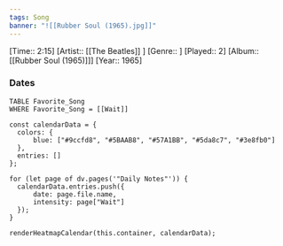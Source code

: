```yaml
---
tags: Song  
banner: "![[Rubber Soul (1965).jpg]]"
---
```

[Time:: 2:15]
[Artist:: [[The Beatles]] ]
[Genre:: ]
[Played:: 2]
[Album:: [[Rubber Soul (1965)]]]
[Year:: 1965]
### Dates
````dataview
TABLE Favorite_Song
WHERE Favorite_Song = [[Wait]]
````

  ```dataviewjs
const calendarData = { 
	colors: { 
		blue: ["#9ccfd8", "#5BAAB8", "#57A1BB", "#5da8c7", "#3e8fb0"] 
	}, 
	entries: [] 
}; 

for (let page of dv.pages('"Daily Notes"')) { 
	calendarData.entries.push({ 
		date: page.file.name, 
		intensity: page["Wait"]
	}); 
} 

renderHeatmapCalendar(this.container, calendarData);
```
